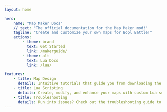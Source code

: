 ```yaml
---
layout: home

hero:
    name: "Map Maker Docs"
    // text: "The official documentation for the Map Maker mod!"
    tagline: "Create and customize your own maps for Bopl Battle!"
    actions:
        - theme: brand
          text: Get Started
          link: /makerguide/
        - theme: alt
          text: Lua Docs
          link: /lua/

features:
    - title: Map Design
      details: Intuitive tutorials that guide you from downloading the program to creating visually stunning and functional maps and publishing them.
    - title: Lua Scripting
      details: Create, modify, and enhance your maps with custom Lua scripts to bring them to life.
    - title: Troubleshooting
      details: Run into issues? Check out the troubleshooting guide to resolve common problems and optimize performance.
---
```

